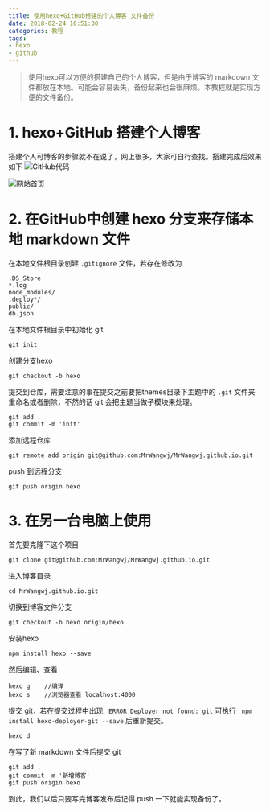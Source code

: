 ```yaml
---
title: 使用hexo+GitHub搭建的个人博客 文件备份
date: 2018-02-24 16:51:30
categories: 教程
tags:
- hexo
- github
---
```

> 使用hexo可以方便的搭建自己的个人博客，但是由于博客的 markdown 文件都放在本地。可能会容易丢失，备份起来也会很麻烦。本教程就是实现方便的文件备份。

# 1. hexo+GitHub 搭建个人博客
<!-- more -->
搭建个人可博客的步骤就不在说了，网上很多，大家可自行查找。搭建完成后效果如下
![GitHub代码](http://upload-images.jianshu.io/upload_images/8752497-5b33cbd869e7dc81.png?imageMogr2/auto-orient/strip%7CimageView2/2/w/1240)

![网站首页](http://upload-images.jianshu.io/upload_images/8752497-6379718aebafb34b.png?imageMogr2/auto-orient/strip%7CimageView2/2/w/1240)

# 2. 在GitHub中创建 hexo 分支来存储本地 markdown 文件
在本地文件根目录创建 `.gitignore` 文件，若存在修改为
```
.DS_Store
*.log
node_modules/
.deploy*/
public/
db.json
```
在本地文件根目录中初始化 git
```
git init
```
创建分支hexo
```
git checkout -b hexo
```
提交到仓库，需要注意的事在提交之前要把themes目录下主题中的 `.git` 文件夹重命名或者删除，不然的话 git 会把主题当做子模块来处理。
 ```
git add .
git commit -m 'init'
```
添加远程仓库
```
git remote add origin git@github.com:MrWangwj/MrWangwj.github.io.git
```
push 到远程分支
```
git push origin hexo
```
# 3. 在另一台电脑上使用
首先要克隆下这个项目
```
git clone git@github.com:MrWangwj/MrWangwj.github.io.git
```
进入博客目录
```
cd MrWangwj.github.io.git
```
切换到博客文件分支
```
git checkout -b hexo origin/hexo
```
安装hexo
```
npm install hexo --save
```
然后编辑、查看
```
hexo g    //编译
hexo s    //浏览器查看 localhost:4000
```
提交 git，若在提交过程中出现 ` ERROR Deployer not found: git` 可执行 ` npm install hexo-deployer-git --save` 后重新提交。
```
hexo d
```

在写了新 markdown 文件后提交 git
```
git add .
git commit -m '新增博客'
git push origin hexo
```

到此，我们以后只要写完博客发布后记得 push 一下就能实现备份了。